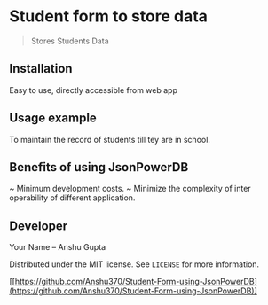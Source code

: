 # Student form to store data
> Stores Students Data



## Installation

Easy to use, directly accessible from web app

## Usage example

To maintain the record of students till tey are in school.

## Benefits of using JsonPowerDB

~ Minimum development costs.
~ Minimize the complexity of inter operability of different application.


## Developer

Your Name – Anshu Gupta

Distributed under the MIT license. See ``LICENSE`` for more information.

[[https://github.com/Anshu370/Student-Form-using-JsonPowerDB](https://github.com/Anshu370/Student-Form-using-JsonPowerDB)]
